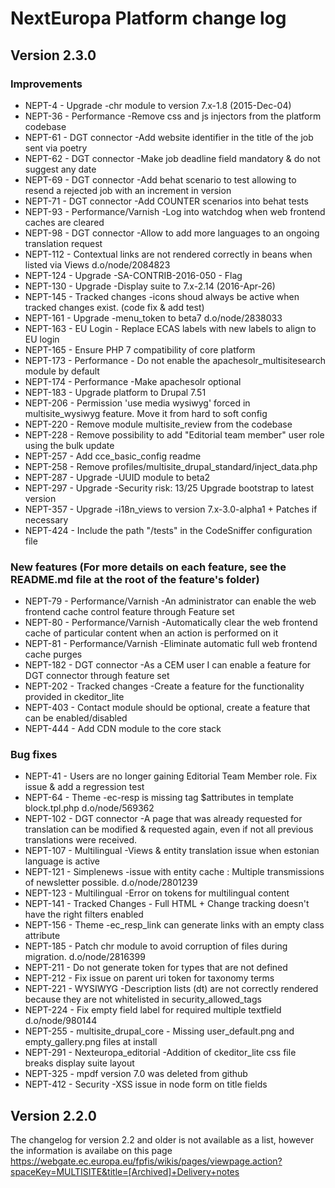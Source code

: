 # NextEuropa Platform change log

## Version 2.3.0

### Improvements
  * NEPT-4 - Upgrade -chr module to version 7.x-1.8 (2015-Dec-04)
  * NEPT-36 - Performance -Remove css and js injectors from the platform codebase
  * NEPT-61 - DGT connector -Add website identifier in the title of the job sent via poetry
  * NEPT-62 - DGT connector -Make job deadline field mandatory & do not suggest any date
  * NEPT-69 - DGT connector -Add behat scenario to test allowing to resend a rejected job with an increment in version
  * NEPT-71 - DGT connector -Add COUNTER scenarios into behat tests
  * NEPT-93 - Performance/Varnish -Log into watchdog when web frontend caches are cleared
  * NEPT-98 - DGT connector -Allow to add more languages to an ongoing translation request
  * NEPT-112 - Contextual links are not rendered correctly in beans when listed via Views d.o/node/2084823
  * NEPT-124 - Upgrade -SA-CONTRIB-2016-050 - Flag
  * NEPT-130 - Upgrade -Display suite to 7.x-2.14 (2016-Apr-26)
  * NEPT-145 - Tracked changes -icons shoud always be active when tracked changes exist. (code fix & add test)
  * NEPT-161 - Upgrade -menu_token to beta7  d.o/node/2838033
  * NEPT-163 - EU Login - Replace ECAS labels with new labels to align to EU login
  * NEPT-165 - Ensure PHP 7 compatibility of core platform
  * NEPT-173 - Performance - Do not enable the apachesolr_multisitesearch module by default
  * NEPT-174 - Performance -Make apachesolr optional
  * NEPT-183 - Upgrade platform to Drupal 7.51
  * NEPT-206 - Permission 'use media wysiwyg' forced in multisite_wysiwyg feature. Move it from hard to soft config
  * NEPT-220 - Remove module multisite_review from the codebase
  * NEPT-228 - Remove possibility to add "Editorial team member" user role using the bulk update
  * NEPT-257 - Add cce_basic_config readme
  * NEPT-258 - Remove profiles/multisite_drupal_standard/inject_data.php
  * NEPT-287 - Upgrade -UUID module to beta2
  * NEPT-297 - Upgrade -Security risk: 13/25 Upgrade bootstrap to latest version
  * NEPT-357 - Upgrade -i18n_views to version 7.x-3.0-alpha1 + Patches if necessary
  * NEPT-424 - Include the path "/tests" in the CodeSniffer configuration file

### New features (For more details on each feature, see the README.md file at the root of the feature's folder)
  * NEPT-79 - Performance/Varnish -An administrator can enable the web frontend cache control feature through Feature set
  * NEPT-80 - Performance/Varnish -Automatically clear the web frontend cache of particular content when an action is performed on it
  * NEPT-81 - Performance/Varnish -Eliminate automatic full web frontend cache purges
  * NEPT-182 - DGT connector -As a CEM user I can enable a feature for DGT connector through feature set
  * NEPT-202 - Tracked changes -Create a feature for the functionality provided in ckeditor_lite
  * NEPT-403 - Contact module should be optional, create a feature that can be enabled/disabled
  * NEPT-444 - Add CDN module to the core stack

### Bug fixes
  * NEPT-41 - Users are no longer gaining Editorial Team Member role. Fix issue & add a regression test
  * NEPT-64 - Theme -ec-resp is missing tag $attributes in template block.tpl.php d.o/node/569362
  * NEPT-102 - DGT connector -A page that was already requested for translation can be modified & requested again, even if not all previous translations were received.
  * NEPT-107 - Multilingual -Views & entity translation issue when estonian language is active
  * NEPT-121 - Simplenews -issue with entity cache : Multiple transmissions of newsletter possible. d.o/node/2801239
  * NEPT-123 - Multilingual -Error on tokens for multilingual content
  * NEPT-141 - Tracked Changes - Full HTML + Change tracking doesn't have the right filters enabled
  * NEPT-156 - Theme -ec_resp_link can generate links with an empty class attribute
  * NEPT-185 - Patch chr module to avoid corruption of files during migration. d.o/node/2816399
  * NEPT-211 - Do not generate token for types that are not defined
  * NEPT-212 - Fix issue on parent uri token for taxonomy terms
  * NEPT-221 - WYSIWYG -Description lists (dt) are not correctly rendered because they are not whitelisted in security_allowed_tags
  * NEPT-224 - Fix empty field label for required multiple textfield d.o/node/980144
  * NEPT-255 - multisite_drupal_core - Missing user_default.png and empty_gallery.png files at install
  * NEPT-291 - Nexteuropa_editorial -Addition of ckeditor_lite css file breaks display suite layout
  * NEPT-325 - mpdf version 7.0 was deleted from github
  * NEPT-412 - Security -XSS issue in node form on title fields

## Version 2.2.0
The changelog for version 2.2 and older is not available as a list, however the information is availabe on this page https://webgate.ec.europa.eu/fpfis/wikis/pages/viewpage.action?spaceKey=MULTISITE&title=[Archived]+Delivery+notes
